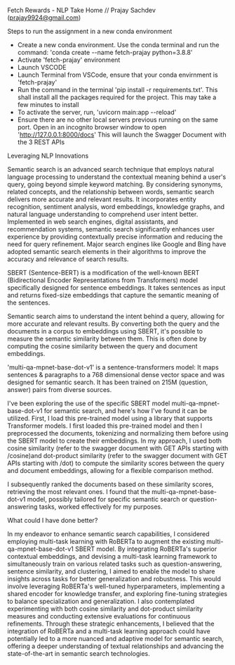 Fetch Rewards - NLP Take Home // Prajay Sachdev (prajay9924@gmail.com)

Steps to run the assignment in a new conda environment

- Create a new conda environment. Use the conda terminal and run the command: 'conda create --name fetch-prajay python=3.8.8'
- Activate 'fetch-prajay' environment
- Launch VSCODE
- Launch Terminal from VSCode, ensure that your conda envirnment is 'fetch-prajay'
- Run the command in the terminal 'pip install -r requirements.txt'. This shall install all the packages required for the project. This may take a few minutes to install
- To activate the server, run, 'uvicorn main:app --reload'
- Ensure there are no other local servers previous running on the same port. Open in an incognito browser window to open 'http://127.0.0.1:8000/docs' This will launch the Swagger Document with the 3 REST APIs


Leveraging NLP Innovations

Semantic search is an advanced search technique that employs natural language processing to understand the contextual meaning behind a user's query, going beyond simple keyword matching. By considering synonyms, related concepts, and the relationship between words, semantic search delivers more accurate and relevant results. It incorporates entity recognition, sentiment analysis, word embeddings, knowledge graphs, and natural language understanding to comprehend user intent better. Implemented in web search engines, digital assistants, and recommendation systems, semantic search significantly enhances user experience by providing contextually precise information and reducing the need for query refinement. Major search engines like Google and Bing have adopted semantic search elements in their algorithms to improve the accuracy and relevance of search results.

SBERT (Sentence-BERT) is a modification of the well-known BERT (Bidirectional Encoder Representations from Transformers) model specifically designed for sentence embeddings. It takes sentences as input and returns fixed-size embeddings that capture the semantic meaning of the sentences.

Semantic search aims to understand the intent behind a query, allowing for more accurate and relevant results. By converting both the query and the documents in a corpus to embeddings using SBERT, it's possible to measure the semantic similarity between them. This is often done by computing the cosine similarity between the query and document embeddings.

'multi-qa-mpnet-base-dot-v1' is a sentence-transformers model: It maps sentences & paragraphs to a 768 dimensional dense vector space and was designed for semantic search. It has been trained on 215M (question, answer) pairs from diverse sources.

I've been exploring the use of the specific SBERT model multi-qa-mpnet-base-dot-v1 for semantic search, and here's how I've found it can be utilized. First, I load this pre-trained model using a library that supports Transformer models. I first loaded this pre-trained model and then I preprocessed the documents, tokenizing and normalizing them before using the SBERT model to create their embeddings. In my approach, I used both cosine similarity (refer to the swagger document with GET APIs starting with /cosine)and dot-product similarity (refer to the swagger document with GET APIs starting with /dot) to compute the similarity scores between the query and document embeddings, allowing for a flexible comparison method. 

I subsequently ranked the documents based on these similarity scores, retrieving the most relevant ones. I found that the multi-qa-mpnet-base-dot-v1 model, possibly tailored for specific semantic search or question-answering tasks, worked effectively for my purposes. 

What could I have done better? 

In my endeavor to enhance semantic search capabilities, I considered employing multi-task learning with RoBERTa to augment the existing multi-qa-mpnet-base-dot-v1 SBERT model. By integrating RoBERTa's superior contextual embeddings, and devising a multi-task learning framework to simultaneously train on various related tasks such as question-answering, sentence similarity, and clustering, I aimed to enable the model to share insights across tasks for better generalization and robustness. This would involve leveraging RoBERTa's well-tuned hyperparameters, implementing a shared encoder for knowledge transfer, and exploring fine-tuning strategies to balance specialization and generalization. I also contemplated experimenting with both cosine similarity and dot-product similarity measures and conducting extensive evaluations for continuous refinements. Through these strategic enhancements, I believed that the integration of RoBERTa and a multi-task learning approach could have potentially led to a more nuanced and adaptive model for semantic search, offering a deeper understanding of textual relationships and advancing the state-of-the-art in semantic search technologies.